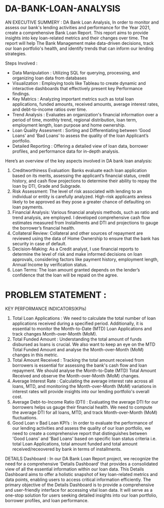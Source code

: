 # DA-BANK-LOAN-ANALYSIS
AN EXECUTIVE SUMMERY : 
DA Bank Loan Analysis, In order to monitor and assess our bank's lending activities and performance for the Year 2021, create a comprehensive Bank Loan Report. This report aims to provide insights into key loan-related metrics and their changes over time. The report will help The Bank Management make data-driven decisions, track our loan portfolio's health, and identify trends that can inform our lending strategies.

 Steps Involved :
* Data Manipulation : Utilizing SQL for querying, processing, and organizing loan data from databases
* Visualization : Employing tools like Tableau to create dynamic and interactive dashboards that effectively present key Performance findings.
* Key Matrics : Analyzing important metrics such as total loan applications, funded amounts, received amounts, average interest rates, and debt-to-income ratios over time.
* Trend Analysis : Evaluates an organization's financial information over a period of time, monthly trend, regional distribution, loan term, employment length, loan purpose and home ownership. 
* Loan Quality Assesment : Sorting and Differentiating between ‘Good Loans’ and ‘Bad Loans’ to assess the quality of the loan Applicant’s portfolio. 
* Detailed Reporting : Offering a detailed view of loan data, borrower profiles, and performance data for in-depth analysis. 

Here’s an overview of the key aspects involved in DA bank loan analysis:
1.  Creditworthiness Evaluation: Banks evaluate each loan application based on its merits, assessing the applicant’s financial status, credit history, and cash flow projections to determine their ability to repay the loan by DTI, Grade and Subgrade. 
2. Risk Assessment: The level of risk associated with lending to an individual or entity is carefully analyzed. High-risk applicants areless likely to be approved as they pose a greater chance of defaulting on loan payments.
3.  Financial Analysis: Various financial analysis methods, such as ratio and trend analysis, are employed. I developed comprehensive cash flow estimates measured from Installments and DTI and projections to gauge the borrower’s financial health.
 4. Collateral Review: Collateral and other sources of repayment are reviewed using the data of Home Ownership to ensure that the bank has security in case of default.
 5. Decision-Making: As a Credit analyst, I use financial reports to determine the level of risk and make informed decisions on loan approvals, considering factors like payment history, employment length, Annual Income by verification status. 
6. Loan Terms: The loan amount granted depends on the lender’s confidence that the loan will be repaid on the agree.

# PROBLEM STATEMENT :
KEY PERFORMANCE INDICATORS(KPIs)
1. Total Loan Applications : We need to calculate the total number of loan applications received during a specified period. Additionally, it is essential to monitor the Month-to-Date (MTD) Loan Applications and track changes Month-over-Month (MoM).
2. Total Funded Amount : Understanding the total amount of funds disbursed as loans is crucial. We also want to keep an eye on the MTD Total Funded Amount and analyse the Month-over-Month (MoM) changes in this metric.
3. Total Amount Received : Tracking the total amount received from borrowers is essential for assessing the bank's cash flow and loan repayment. We should analyse the Month-to-Date (MTD) Total Amount Received and observe the Month-over-Month (MoM) changes.
4. Average Interest Rate : Calculating the average interest rate across all loans, MTD, and monitoring the Month-over-Month (MoM) variations in interest rates will provide insights into our lending portfolio's overall cost.
5. Average Debt-to-Income Ratio (DTI) : Evaluating the average DTI for our borrowers helps us gauge their financial health. We need to compute the average DTI for all loans, MTD, and track Month-over-Month (MoM) fluctuations.
6. Good Loan v Bad Loan KPI’s : In order to evaluate the performance of our lending activities and assess the quality of our loan portfolio, we need to create a comprehensive report that distinguishes between 'Good Loans' and 'Bad Loans' based on specific loan status criteria i.e. total Loan Applications, total amount funded and total amount received/receovered by bank in terms of installments.

DETAILS Dashboard :  In our DA Bank Loan Report project, we recognize the need for a comprehensive 'Details Dashboard' that provides a consolidated view of all the essential information within our loan data. This Details Dashboard aims to offer a holistic snapshot of key loan-related metrics and data points, enabling users to access critical information efficiently. The primary objective of the Details Dashboard is to provide a comprehensive and user-friendly interface for accessing vital loan data. It will serve as a one-stop solution for users seeking detailed insights into our loan portfolio, borrower profiles, and loan performance.



